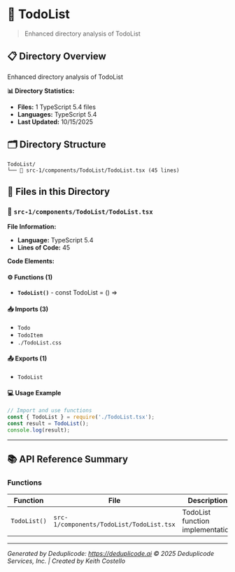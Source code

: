 # 📁 TodoList

> Enhanced directory analysis of TodoList

## 📋 Directory Overview

Enhanced directory analysis of TodoList

**📊 Directory Statistics:**
- **Files:** 1 TypeScript 5.4 files
- **Languages:** TypeScript 5.4
- **Last Updated:** 10/15/2025

## 🗂 Directory Structure

```
TodoList/
└── 📄 src-1/components/TodoList/TodoList.tsx (45 lines)
```

## 🎯 Files in this Directory

### 📄 `src-1/components/TodoList/TodoList.tsx`
**File Information:**
- **Language:** TypeScript 5.4
- **Lines of Code:** 45

**Code Elements:**

#### ⚙️ Functions (1)
- **`TodoList()`** - const TodoList = () =>

#### 📥 Imports (3)
- `Todo`
- `TodoItem`
- `./TodoList.css`

#### 📤 Exports (1)
- `TodoList`

#### 💻 Usage Example
```ts
// Import and use functions
const { TodoList } = require('./TodoList.tsx');
const result = TodoList();
console.log(result);
```

---

## 📚 API Reference Summary

### Functions
| Function | File | Description |
|----------|------|-------------|
| `TodoList()` | `src-1/components/TodoList/TodoList.tsx` | TodoList function implementation |

---

*Generated by Deduplicode: https://deduplicode.ai*
*© 2025 Deduplicode Services, Inc. | Created by Keith Costello*
